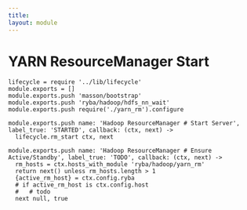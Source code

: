 ```yaml
---
title: 
layout: module
---
```


# YARN ResourceManager Start

    lifecycle = require '../lib/lifecycle'
    module.exports = []
    module.exports.push 'masson/bootstrap'
    module.exports.push 'ryba/hadoop/hdfs_nn_wait'
    module.exports.push require('./yarn_rm').configure

    module.exports.push name: 'Hadoop ResourceManager # Start Server', label_true: 'STARTED', callback: (ctx, next) ->
      lifecycle.rm_start ctx, next

    module.exports.push name: 'Hadoop ResourceManager # Ensure Active/Standby', label_true: 'TODO', callback: (ctx, next) ->
      rm_hosts = ctx.hosts_with_module 'ryba/hadoop/yarn_rm'
      return next() unless rm_hosts.length > 1 
      {active_rm_host} = ctx.config.ryba
      # if active_rm_host is ctx.config.host
      #   # todo
      next null, true

      

